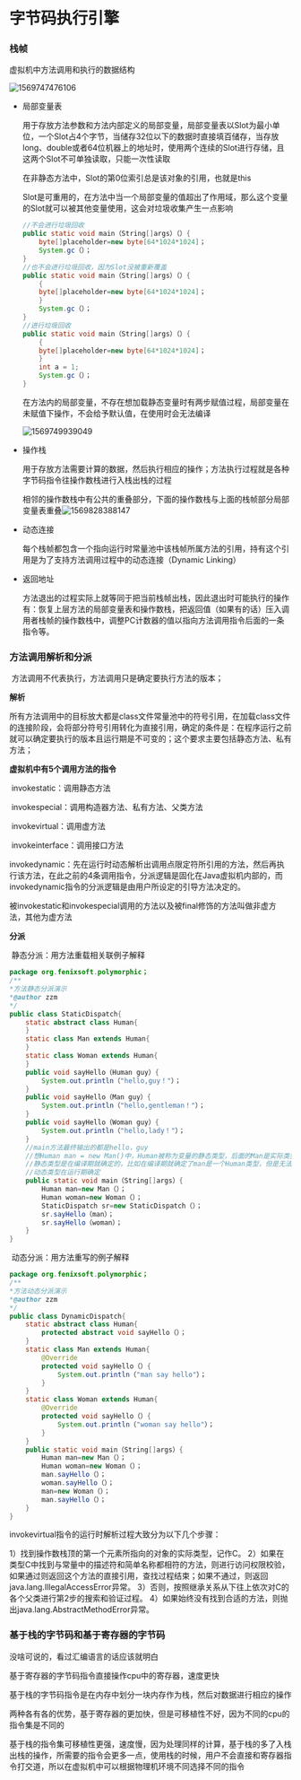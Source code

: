 # 字节码执行引擎

### 栈帧

虚拟机中方法调用和执行的数据结构

![1569747476106](.\pic\%5CUsers%5Cheyu%5CAppData%5CRoaming%5CTypora%5Ctypora-user-images%5C1569747476106.png)

- 局部变量表

  用于存放方法参数和方法内部定义的局部变量，局部变量表以Slot为最小单位，一个Slot占4个字节，当储存32位以下的数据时直接填百储存，当存放long、double或者64位机器上的地址时，使用两个连续的Slot进行存储，且这两个Slot不可单独读取，只能一次性读取

  在非静态方法中，Slot的第0位索引总是该对象的引用，也就是this

  Slot是可重用的，在方法中当一个局部变量的值超出了作用域，那么这个变量的Slot就可以被其他变量使用，这会对垃圾收集产生一点影响



  ```java
  //不会进行垃圾回收
  public static void main（String[]args）（）{
      byte[]placeholder=new byte[64*1024*1024]；
      System.gc（）；
  }
  //也不会进行垃圾回收，因为Slot没被重新覆盖
  public static void main（String[]args）（）{
      {
      byte[]placeholder=new byte[64*1024*1024]；
      }
      System.gc（）；
  }
  //进行垃圾回收
  public static void main（String[]args）（）{
      {
      byte[]placeholder=new byte[64*1024*1024]；
      }
      int a = 1;
      System.gc（）；
  }
  ```

  在方法内的局部变量，不存在想加载静态变量时有两步赋值过程，局部变量在未赋值下操作，不会给予默认值，在使用时会无法编译

  ![1569749939049](.\pic\%5CUsers%5Cheyu%5CAppData%5CRoaming%5CTypora%5Ctypora-user-images%5C1569749939049.png)

- 操作栈

  用于存放方法需要计算的数据，然后执行相应的操作；方法执行过程就是各种字节码指令往操作数栈进行入栈出栈的过程

  相邻的操作数栈中有公共的重叠部分，下面的操作数栈与上面的栈帧部分局部变量表重叠![1569828388147](.\pic\%5CUsers%5Cheyu%5CAppData%5CRoaming%5CTypora%5Ctypora-user-images%5C1569828388147.png)

- 动态连接

  每个栈帧都包含一个指向运行时常量池中该栈帧所属方法的引用，持有这个引用是为了支持方法调用过程中的动态连接（Dynamic Linking）

- 返回地址

  方法退出的过程实际上就等同于把当前栈帧出栈，因此退出时可能执行的操作有：恢复上层方法的局部变量表和操作数栈，把返回值（如果有的话）压入调用者栈帧的操作数栈中，调整PC计数器的值以指向方法调用指令后面的一条指令等。



### 方法调用解析和分派

​	方法调用不代表执行，方法调用只是确定要执行方法的版本；

**解析**

所有方法调用中的目标放大都是class文件常量池中的符号引用，在加载class文件的连接阶段，会将部分符号引用转化为直接引用，确定的条件是：在程序运行之前就可以确定要执行的版本且运行期是不可变的；这个要求主要包括静态方法、私有方法；

**虚拟机中有5个调用方法的指令**

​	invokestatic：调用静态方法

​	invokespecial：调用构造器方法、私有方法、父类方法

​	invokevirtual：调用虚方法

​	invokeinterface：调用接口方法

​	invokedynamic：先在运行时动态解析出调用点限定符所引用的方法，然后再执行该方法，在此之前的4条调用指令，分派逻辑是固化在Java虚拟机内部的，而invokedynamic指令的分派逻辑是由用户所设定的引导方法决定的。

被invokestatic和invokespecial调用的方法以及被final修饰的方法叫做非虚方法，其他为虚方法

**分派**

​	静态分派：用方法重载相关联例子解释

```java
package org.fenixsoft.polymorphic；
/**
*方法静态分派演示
*@author zzm
*/
public class StaticDispatch{
    static abstract class Human{
    }
    static class Man extends Human{
    }
    static class Woman extends Human{
    }
    public void sayHello（Human guy）{
    	System.out.println（"hello,guy！"）；
    }
    public void sayHello（Man guy）{
    	System.out.println（"hello,gentleman！"）；
    }
    public void sayHello（Woman guy）{
    	System.out.println（"hello,lady！"）；
    }
    //main方法最终输出的都是hello，guy
    //想Human man = new Man()中，Human被称为变量的静态类型，后面的Man是实际类型
    //静态类型是在编译期就确定的，比如在编译期就确定了man是一个Human类型，但是无法确定具体是哪个类型
    //动态类型在运行期确定
    public static void main（String[]args）{
        Human man=new Man（）；
        Human woman=new Woman（）；
        StaticDispatch sr=new StaticDispatch（）；
        sr.sayHello（man）；
        sr.sayHello（woman）；
    }
}
```

​	动态分派：用方法重写的例子解释​	

```java
package org.fenixsoft.polymorphic；
/**
*方法动态分派演示
*@author zzm
*/
public class DynamicDispatch{
    static abstract class Human{
        protected abstract void sayHello（）；
    }
    static class Man extends Human{
        @Override
        protected void sayHello（）{
        	System.out.println（"man say hello"）；
        }
    }
    static class Woman extends Human{
        @Override
        protected void sayHello（）{
            System.out.println（"woman say hello"）；
        }
    }
    public static void main（String[]args）{
        Human man=new Man（）；
        Human woman=new Woman（）；
        man.sayHello（）；
        woman.sayHello（）；
        man=new Woman（）；
        man.sayHello（）；
    }
}
```

invokevirtual指令的运行时解析过程大致分为以下几个步骤：

1）找到操作数栈顶的第一个元素所指向的对象的实际类型，记作C。
2）如果在类型C中找到与常量中的描述符和简单名称都相符的方法，则进行访问权限校验，如果通过则返回这个方法的直接引用，查找过程结束；如果不通过，则返回java.lang.IllegalAccessError异常。
3）否则，按照继承关系从下往上依次对C的各个父类进行第2步的搜索和验证过程。
4）如果始终没有找到合适的方法，则抛出java.lang.AbstractMethodError异常。

### 基于栈的字节码和基于寄存器的字节码

没啥可说的，看过汇编语言的话应该就明白

基于寄存器的字节码指令直接操作cpu中的寄存器，速度更快

基于栈的字节码指令是在内存中划分一块内存作为栈，然后对数据进行相应的操作

两种各有各的优势，基于寄存器的更加快，但是可移植性不好，因为不同的cpu的指令集是不同的

基于栈的指令集可移植性更强，速度慢，因为处理同样的计算，基于栈的多了入栈出栈的操作，所需要的指令会更多一点，使用栈的时候，用户不会直接和寄存器指令打交道，所以在虚拟机中可以根据物理机环境不同选择不同的指令